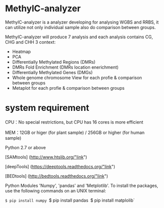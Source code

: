 
# MethylC-analyzer

MethylC-analyzer is a analyzer developing for analysing WGBS and RRBS, it can utilize not only individual sample also do comparison between groups.
 
MethylC-analyzer will produce 7 analysis and each analysis contains CG, CHG and CHH 3 context:
* Heatmap 
* PCA
* Differentially Methylated Regions (DMRs)
* DMRs Fold Enrichment (DMRs location enerichment)
* Differentially Methylated Genes (DMGs)
* Whole genome chromosome View for each profie & comparison between groups
* Metaplot for each profie & comparison between groups 

# system requirement 
CPU：No special restrictions, but CPU has 16 cores is more efficient

MEM：12GB or higer (for plant sample) / 256GB or higher (for human sample)

Python 2.7 or above

 [SAMtools] (http://www.htslib.org/"link")
 
 [deepTools] (https://deeptools.readthedocs.org/"link")

 [BEDtools] (http://bedtools.readthedocs.org/"link")


Python Modules 'Numpy', 'pandas' and 'Metplotlib'. To install the packages, use the following commands on an UNIX terminal:
  
  `$ pip install numpy
  `$ pip install pandas`
  `$ pip install matplolib`
